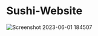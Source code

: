 # Sushi-Website
![Screenshot 2023-06-01 184507](https://github.com/piyushs-2004/Sushi-Website/assets/96586133/68bb104f-aebd-42f1-88c9-f3bd324918c9)
